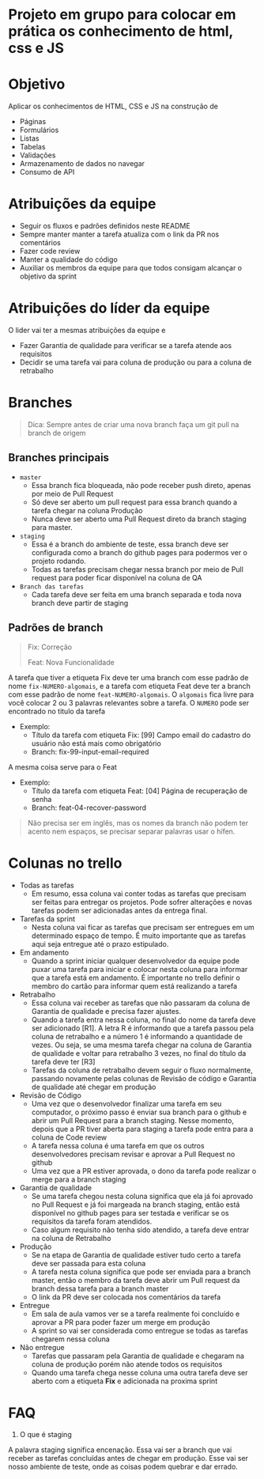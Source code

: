 # Projeto em grupo para colocar em prática os conhecimento de html, css e JS

# Objetivo
Aplicar os conhecimentos de HTML, CSS e JS na construção de 
-  Páginas
-  Formulários
-  Listas
-  Tabelas
-  Validações
-  Armazenamento de dados no navegar
-  Consumo de API

# Atribuições da equipe
- Seguir os fluxos e padrões definidos neste README
- Sempre manter manter a tarefa atualiza com o link da PR nos comentários
- Fazer code review
- Manter a qualidade do código
- Auxiliar os membros da equipe para que todos consigam alcançar o objetivo da sprint

# Atribuições do líder da equipe
O lider vai ter a mesmas atribuições da equipe e 
- Fazer Garantia de qualidade para verificar se a tarefa atende aos requisitos
- Decidir se uma tarefa vai para coluna de produção ou para a coluna de retrabalho

# Branches
> Dica: Sempre antes de criar uma nova branch faça um git pull na branch de origem

## Branches principais
- `master`
  - Essa branch fica bloqueada, não pode receber push direto, apenas por meio de Pull Request
  - Só deve ser aberto um pull request para essa branch quando a tarefa chegar na coluna Produção
  - Nunca deve ser aberto uma Pull Request direto da branch staging para master.
- `staging`
  - Essa é a branch do ambiente de teste, essa branch deve ser configurada como a branch do github pages para podermos ver o projeto rodando.
  - Todas as tarefas precisam chegar nessa branch por meio de Pull request para poder ficar disponível na coluna de QA
- `Branch das tarefas`
  - Cada tarefa deve ser feita em uma branch separada e toda nova branch deve partir de staging

## Padrões de branch
> Fix: Correção
> 
> Feat: Nova Funcionalidade

A tarefa que tiver a etiqueta Fix deve ter uma branch com esse padrão de nome `fix-NUMERO-algomais`, e a tarefa com etiqueta Feat deve ter a branch com esse padrão de nome `feat-NUMERO-algomais`. 
O `algomais` fica livre para você colocar 2 ou 3 palavras relevantes sobre a tarefa.
O `NUMERO` pode ser encontrado no titulo da tarefa

- Exemplo:
  - Título da tarefa com etiqueta Fix: [99] Campo email do cadastro do usuário não está mais como obrigatório
  - Branch: fix-99-input-email-required

A mesma coisa serve para o Feat
- Exemplo:
  - Título da tarefa com etiqueta Feat: [04] Página de recuperação de senha
  - Branch: feat-04-recover-password

> Não precisa ser em inglês, mas os nomes da branch não podem ter acento nem espaços, se precisar separar palavras usar o hífen.

# Colunas no trello
- Todas as tarefas
  - Em resumo, essa coluna vai conter todas as tarefas que precisam ser feitas para entregar os projetos. Pode sofrer alterações e novas tarefas podem ser adicionadas antes da entrega final.
- Tarefas da sprint
  - Nesta coluna vai ficar as tarefas que precisam ser entregues em um determinado espaço de tempo. É muito importante que as tarefas aqui seja entregue até o prazo estipulado. 
- Em andamento
  - Quando a sprint iniciar qualquer desenvolvedor da equipe pode puxar uma tarefa para iniciar e colocar nesta coluna para informar que a tarefa está em andamento. É importante no trello definir o membro do cartão para informar quem está realizando a tarefa  
- Retrabalho
  - Essa coluna vai receber as tarefas que não passaram da coluna de Garantia de qualidade e precisa fazer ajustes.
  - Quando a tarefa entra nessa coluna, no final do nome da tarefa deve ser adicionado [R1]. A letra R é informando que a tarefa passou pela coluna de retrabalho e a número 1 é informando a quantidade de vezes. Ou seja, se uma mesma tarefa chegar na coluna de Garantia de qualidade e voltar para retrabalho 3 vezes, no final do título da tarefa deve ter [R3]
  - Tarefas da coluna de retrabalho devem seguir o fluxo normalmente, passando novamente pelas colunas de Revisão de código e Garantia de qualidade até chegar em produção
- Revisão de Código
  - Uma vez que o desenvolvedor finalizar uma tarefa em seu computador, o próximo passo é enviar sua branch para o github e abrir um Pull Request para a branch staging. Nesse momento, depois que a PR tiver aberta para staging a tarefa pode entra para a coluna de Code review
  - A tarefa nessa coluna é uma tarefa em que os outros desenvolvedores precisam revisar e aprovar a Pull Request no github
  - Uma vez que a PR estiver aprovada, o dono da tarefa pode realizar o merge para a branch staging
- Garantia de qualidade
  - Se uma tarefa chegou nesta coluna significa que ela já foi aprovado no Pull Request e já foi margeada na branch staging, então está disponível no github pages para ser testada e verificar se os requisitos da tarefa foram atendidos.
  - Caso algum requisito não tenha sido atendido, a tarefa deve entrar na coluna de Retrabalho
- Produção
  - Se na etapa de Garantia de qualidade estiver tudo certo a tarefa deve ser passada para esta coluna
  - A tarefa nesta coluna significa que pode ser enviada para a branch master, então o membro da tarefa deve abrir um Pull request da branch dessa tarefa para a branch master
  - O link da PR deve ser colocada nos comentários da tarefa
- Entregue
  - Em sala de aula vamos ver se a tarefa realmente foi concluído e aprovar a PR para poder fazer um merge em produção
  - A sprint so vai ser considerada como entregue se todas as tarefas chegarem nessa coluna
- Não entregue
  - Tarefas que passaram pela Garantia de qualidade e chegaram na coluna de produção porém não atende todos os requisitos
  - Quando uma tarefa chega nesse coluna uma outra tarefa deve ser aberto com a etiqueta **Fix** e adicionada na proxima sprint

# FAQ
1. O que é staging

A palavra staging significa encenação. Essa vai ser a branch que vai receber as tarefas concluídas antes de chegar em produção. Esse vai ser nosso ambiente de teste, onde as coisas podem quebrar e dar errado.
